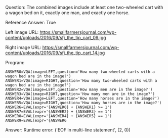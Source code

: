 Question: The combined images include at least one two-wheeled cart with a wagon bed on it, exactly one man, and exactly one horse.

Reference Answer: True

Left image URL: https://smallfarmersjournal.com/wp-content/uploads/2016/09/sfj_the_tip_cart_09.jpg

Right image URL: https://smallfarmersjournal.com/wp-content/uploads/2016/09/sfj_the_tip_cart_14.jpg

Program:

```
ANSWER0=VQA(image=LEFT,question='How many two-wheeled carts with a wagon bed are in the image?')
ANSWER1=VQA(image=RIGHT,question='How many two-wheeled carts with a wagon bed are in the image?')
ANSWER2=VQA(image=LEFT,question='How many men are in the image?')
ANSWER3=VQA(image=RIGHT,question='How many men are in the image?')
ANSWER4=VQA(image=LEFT,question='How many horses are in the image?')
ANSWER5=VQA(image=RIGHT,question='How many horses are in the image?')
ANSWER6=EVAL(expr='{ANSWER0} + {ANSWER1} >= 1')
ANSWER7=EVAL(expr='{ANSWER2} + {ANSWER3} == 1')
ANSWER8=EVAL(expr='{ANSWER4} + {ANSWER5} == 1')
ANSWER9=EVAL(expr='{ANSWER6
```
Answer: Runtime error: ('EOF in multi-line statement', (2, 0))

